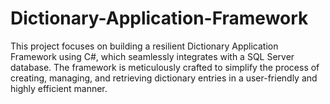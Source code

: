 # Dictionary-Application-Framework
This project focuses on building a resilient Dictionary Application Framework using C#, which seamlessly integrates with a SQL Server database. The framework is meticulously crafted to simplify the process of creating, managing, and retrieving dictionary entries in a user-friendly and highly efficient manner.
